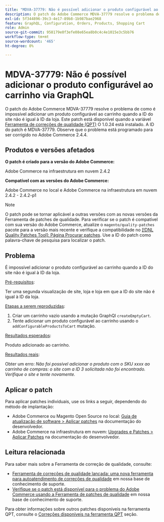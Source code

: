 ```yaml
---
title: "MDVA-37779: Não é possível adicionar o produto configurável ao carrinho por meio do GraphQL"
description: O patch do Adobe Commerce MDVA-37779 resolve o problema de como é impossível adicionar um produto configurável ao carrinho quando a ID do site não é igual à ID da loja. Este patch está disponível quando a [Ferramenta de correções de qualidade (QPT)](/help/announcements/adobe-commerce-announcements/magento-quality-patches-released-new-tool-to-self-serve-quality-patches.md) 1.0.24 está instalada. A ID do patch é MDVA-37779. Observe que o problema está programado para ser corrigido no Adobe Commerce 2.4.4. 
exl-id: 5f344896-39c3-4e17-89b8-1b987bae2968
feature: GraphQL, Configuration, Orders, Products, Shopping Cart
role: Admin
source-git-commit: 958179e0f3efe08e65ea8b0c4c4e1015e3c5bb76
workflow-type: tm+mt
source-wordcount: '465'
ht-degree: 0%

---
```


# MDVA-37779: Não é possível adicionar o produto configurável ao carrinho via GraphQL

O patch do Adobe Commerce MDVA-37779 resolve o problema de como é impossível adicionar um produto configurável ao carrinho quando a ID do site não é igual à ID da loja. Este patch está disponível quando a variável [Ferramenta de correções de qualidade (QPT)](/help/announcements/adobe-commerce-announcements/magento-quality-patches-released-new-tool-to-self-serve-quality-patches.md) O 1.0.24 está instalado. A ID do patch é MDVA-37779. Observe que o problema está programado para ser corrigido no Adobe Commerce 2.4.4.

## Produtos e versões afetados

**O patch é criado para a versão do Adobe Commerce:**

Adobe Commerce na infraestrutura em nuvem 2.4.2

**Compatível com as versões do Adobe Commerce:**

Adobe Commerce no local e Adobe Commerce na infraestrutura em nuvem 2.4.2 - 2.4.2-p1

>[!NOTE]
>
>O patch pode se tornar aplicável a outras versões com as novas versões da Ferramenta de patches de qualidade. Para verificar se o patch é compatível com sua versão do Adobe Commerce, atualize o `magento/quality-patches` pacote para a versão mais recente e verifique a compatibilidade no [[!DNL Quality Patches Tool]: Página Procurar patches](https://devdocs.magento.com/quality-patches/tool.html#patch-grid). Use a ID do patch como palavra-chave de pesquisa para localizar o patch.

## Problema

É impossível adicionar o produto configurável ao carrinho quando a ID do site não é igual à ID da loja.

<u>Pré-requisitos</u>:

Ter uma segunda visualização de site, loja e loja em que a ID do site não é igual à ID da loja.

<u>Etapas a serem reproduzidas</u>:

1. Criar um carrinho vazio usando a mutação GraphQl `createEmptyCart`.
1. Tente adicionar um produto configurável ao carrinho usando o `addConfigurableProductsToCart` mutação.

<u>Resultados esperados</u>:

Produto adicionado ao carrinho.

<u>Resultados reais</u>:

Obter um erro: *Não foi possível adicionar o produto com o SKU xxxx ao carrinho de compras: o site com a ID 3 solicitada não foi encontrado. Verifique o site e tente novamente.*

## Aplicar o patch

Para aplicar patches individuais, use os links a seguir, dependendo do método de implantação:

* Adobe Commerce ou Magento Open Source no local: [Guia de atualização de software > Aplicar patches](https://devdocs.magento.com/guides/v2.4/comp-mgr/patching/mqp.html) na documentação do desenvolvedor.
* Adobe Commerce na infraestrutura em nuvem: [Upgrades e Patches > Aplicar Patches](https://devdocs.magento.com/cloud/project/project-patch.html) na documentação do desenvolvedor.


## Leitura relacionada

Para saber mais sobre a Ferramenta de correção de qualidade, consulte:

* [Ferramenta de correções de qualidade lançada: uma nova ferramenta para autoatendimento de correções de qualidade](/help/announcements/adobe-commerce-announcements/magento-quality-patches-released-new-tool-to-self-serve-quality-patches.md) em nossa base de conhecimento de suporte.
* [Verifique se o patch está disponível para o problema do Adobe Commerce usando a Ferramenta de patches de qualidade](/help/support-tools/patches-available-in-qpt-tool/check-patch-for-magento-issue-with-magento-quality-patches.md) em nossa base de conhecimento de suporte.

Para obter informações sobre outros patches disponíveis na ferramenta QPT, consulte o [Correções disponíveis na ferramenta QPT](https://support.magento.com/hc/en-us/sections/360010506631-Patches-available-in-QPT-tool-) seção.
